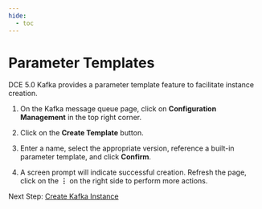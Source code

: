 ```yaml
---
hide:
  - toc
---
```


# Parameter Templates

DCE 5.0 Kafka provides a parameter template feature to facilitate instance creation.

1. On the Kafka message queue page, click on **Configuration Management** in the top right corner.

    <!--add screenshot later-->

2. Click on the **Create Template** button.

    <!--add screenshot later-->

3. Enter a name, select the appropriate version, reference a built-in parameter template, and click **Confirm**.

    <!--add screenshot later-->

4. A screen prompt will indicate successful creation. Refresh the page, click on the **⋮** on the right side to perform more actions.

    <!--add screenshot later-->

Next Step: [Create Kafka Instance](./create.md)
